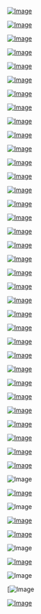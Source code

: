 
[![Image](globe/Screenshot_2020-08-08_09-45-56.png)](https://www.youtube.com/watch?v=QigGVdrVKNU)

[![Image](globe/Screenshot_2020-08-07_14-46-46.png)](https://www.youtube.com/watch?v=GdT8eqMO4qk)

[![Image](globe/Screenshot_2020-08-04_12-23-33.png)](https://www.youtube.com/watch?v=z8HNeHNUr10)

[![Image](globe/Screenshot_2020-08-05_03-53-51.png)](https://www.youtube.com/watch?v=FFkBaGqXLig)

[![Image](globe/Screenshot_2020-08-05_14-40-40.png)](https://www.youtube.com/watch?v=QSMXjp8hc_I)

[![Image](globe/Screenshot_2020-08-05_05-42-41.png)](https://www.youtube.com/watch?v=9sPHaPhBhzU)

[![Image](globe/Screenshot_2020-08-04_22-40-05.png)](https://www.youtube.com/watch?v=VaH554I36gY)

[![Image](globe/Screenshot_2020-08-04_21-59-16.png)](https://www.youtube.com/watch?v=hUsA0Bs5z0I)

[![Image](globe/Screenshot_2020-08-04_20-59-40.png)](https://www.youtube.com/watch?v=fjIDLIJZom4)

[![Image](globe/Screenshot_2020-08-04_12-23-33.png)](https://www.theguardian.com/world/2020/aug/04/missing-sailors-stranded-on-pacific-island-saved-by-giant-sos-in-the-sand)

[![Image](globe/Screenshot_2020-08-03_04-43-53.png)](https://www.youtube.com/watch?v=-gP_Q2myNWo)

[![Image](globe/Screenshot_2020-08-01_19-09-43.png)](https://www.youtube.com/watch?v=o6EayWHL-ag)

[![Image](globe/Screenshot_2020-08-03_20-59-52.png)](https://www.youtube.com/watch?v=uVAfQeB_HBk)

[![Image](guardian/Screenshot_2020-07-20_10-31-11.png)](https://www.youtube.com/watch?v=bPEknYYYotw)

[![Image](guardian/Screenshot_2020-07-17_12-24-07.png)](https://www.youtube.com/watch?v=p-zJzffx3FM)

[![Image](guardian/Screenshot_2020-07-15_05-59-16.png)](https://www.youtube.com/watch?v=8cW8kAFbnik)

[![Image](guardian/Screenshot_2020-07-15_21-11-02.png)](https://www.youtube.com/watch?v=xQP48l5fqaA)

[![Image](guardian/Screenshot_2020-07-14_04-40-56.png)](https://www.youtube.com/watch?v=MM2wihm5lDo)

[![Image](guardian/Screenshot_2020-07-13_11-16-07.png)](https://www.youtube.com/watch?v=FLaR_MrVNPM)

[![Image](guardian/Screenshot_2020-07-08_10-47-29.png)](https://www.youtube.com/watch?v=a6PeQ3Vj73gg)

[![Image](guardian/Screenshot_2020-07-07_14-05-19.png)](https://www.nytimes.com/2020/07/07/health/novavax-coronavirus-vaccine-warp-speed.html)

[![Image](guardian/Screenshot_2020-07-06_14-08-52.png)](https://arcturusrx.com/)

[![Image](guardian/Screenshot_2020-07-04_03-30-42.png)](https://www.youtube.com/watch?v=h2JF66qwF2E)

[![Image](guardian/Screenshot_2020-07-01_13-29-23.png)](https://www.youtube.com/watch?v=67ScaLWNf4o)

[![Image](guardian/Screenshot_2020-06-30_15-53-53.png)](https://www.online-xxx-show.com/)

[![Image](guardian/Screenshot_2020-06-28_14-56-27.png)](https://www.youtube.com/watch?v=iEEM0HkEkp8)

[![Image](guardian/Screenshot_2020-06-27_17-43-22.png)](https://www.youtube.com/watch?v=juQPE-v28es)

[![Image](hive/Screenshot_2020-06-21_12-49-54.png)](https://www.youtube.com/watch?v=-gP_Q2myNWo)

[![Image](hive/Screenshot_2020-06-13_11-27-33.png)](https://www.youtube.com/watch?v=O3NQDXQaVtQ)

[![Image](hive/Screenshot_2020-06-06_18-30-55.png)](https://www.youtube.com/watch?v=-371LmCinrY)

[![Image](aton/Screenshot_2020-05-21_18-18-41.png)](https://human.biodigital.com)

[![Image](hive/oath.png)](https://www.theguardian.com/science/2019/aug/16/mathematicians-need-doctor-style-hippocratic-oath-says-academic-hannah-fry)

[![Image](hive/purdue.png)](https://www.theguardian.com/us-news/2018/jan/27/universities-sackler-family-purdue-pharma-oxycontin-opioids)

[![Image](almanac/Global_Seed_Vault.jpg)](https://www.seedvault.no/)

![Image](brexit.png)

[![Image](wiccanyear.png)](https://www.youtube.com/watch?v=u-ghhn_IqeU)

![Image](hearthemoment.png)

[![Image](myth-of-the-jewish-genome.png)](https://www.merriam-webster.com/dictionary/chromatic)

[![Image](mediasource.png)](https://www.youtube.com/watch?v=pneoCZSiofI)

![Image](ISS.png)

[![Image](完璧.png)](https://www.ibm.com/developerworks/jp/aix/library/au-errnovariable/index.html)

![Image](voyager.png)

[![[Image](stone-sky.png)](https://www.youtube.com/watch?v=NX0iaeMzHyI)

[![Image](aton/Screenshot_2020-05-21_00-18-41.png)](https://www.youtube.com/watch?v=EQ-CGYWQRyM)




